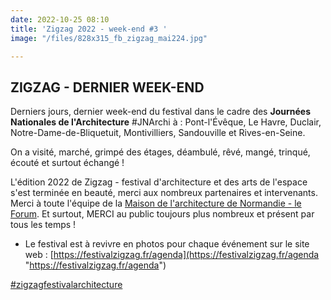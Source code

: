 ```yaml
---
date: 2022-10-25 08:10
title: 'Zigzag 2022 - week-end #3 '
image: "/files/828x315_fb_zigzag_mai224.jpg"

---
```

## ZIGZAG - DERNIER WEEK-END  

Derniers jours, dernier week-end du festival dans le cadre des **Journées Nationales de l'Architecture** #JNArchi à : Pont-l'Évêque, Le Havre, Duclair, Notre-Dame-de-Bliquetuit, Montivilliers, Sandouville et Rives-en-Seine.

On a visité, marché, grimpé des étages, déambulé, rêvé, mangé, trinqué, écouté et surtout échangé ! 

L'édition 2022 de Zigzag - festival d'architecture et des arts de l'espace s'est terminée en beauté, merci aux nombreux partenaires et intervenants. Merci à toute l'équipe de la [Maison de l'architecture de Normandie - le Forum](http://man-leforum.fr/maison-de-l-architecture/). Et surtout, MERCI au public toujours plus nombreux et présent par tous les temps !

* Le festival est à revivre en photos pour chaque événement sur le site web : [https://festivalzigzag.fr/agenda](https://festivalzigzag.fr/agenda "https://festivalzigzag.fr/agenda")

[#zigzagfestivalarchitecture ](https://www.facebook.com/zigzagfestivalarchitecture/)
